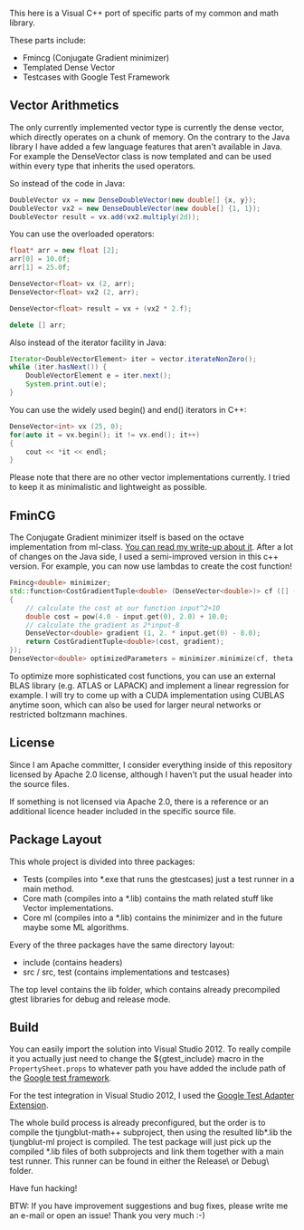This here is a Visual C++ port of specific parts of my common and math library.

These parts include:
- Fmincg (Conjugate Gradient minimizer)
- Templated Dense Vector
- Testcases with Google Test Framework

Vector Arithmetics
------------------

The only currently implemented vector type is currently the dense vector, which directly operates on a chunk of memory.
On the contrary to the Java library I have added a few language features that aren't available in Java.
For example the DenseVector class is now templated and can be used within every type that inherits the used operators.  

So instead of the code in Java:

```java
DoubleVector vx = new DenseDoubleVector(new double[] {x, y});
DoubleVector vx2 = new DenseDoubleVector(new double[] {1, 1});
DoubleVector result = vx.add(vx2.multiply(2d));
```

You can use the overloaded operators:

```cpp
float* arr = new float [2];
arr[0] = 10.0f;
arr[1] = 25.0f;

DenseVector<float> vx (2, arr);
DenseVector<float> vx2 (2, arr);

DenseVector<float> result = vx + (vx2 * 2.f);

delete [] arr;
```

Also instead of the iterator facility in Java:
```java
Iterator<DoubleVectorElement> iter = vector.iterateNonZero();
while (iter.hasNext()) {
    DoubleVectorElement e = iter.next();
	System.print.out(e);
}
```

You can use the widely used begin() and end() iterators in C++:

```cpp
DenseVector<int> vx (25, 0);
for(auto it = vx.begin(); it != vx.end(); it++)
{
	cout << *it << endl;
}

```

Please note that there are no other vector implementations currently. I tried to keep it as minimalistic and lightweight as possible.

FminCG
------------------

The Conjugate Gradient minimizer itself is based on the octave implementation from ml-class. [You can read my write-up about it](http://codingwiththomas.blogspot.de/2012/02/nonlinear-conjugate-gradient-method-in.html "read it!").
After a lot of changes on the Java side, I used a semi-improved version in this c++ version. For example, you can now use lambdas to create the cost function!

```cpp
Fmincg<double> minimizer;
std::function<CostGradientTuple<double> (DenseVector<double>)> cf ([] (DenseVector<double> input)
{
	// calculate the cost at our function input^2+10
	double cost = pow(4.0 - input.get(0), 2.0) + 10.0;
	// calculate the gradient as 2*input-8
	DenseVector<double> gradient (1, 2. * input.get(0) - 8.0);
	return CostGradientTuple<double>(cost, gradient);
});
DenseVector<double> optimizedParameters = minimizer.minimize(cf, theta, 100, true);
```

To optimize more sophisticated cost functions, you can use an external BLAS library (e.g. ATLAS or LAPACK) and implement a linear regression for example.
I will try to come up with a CUDA implementation using CUBLAS anytime soon, which can also be used for larger neural networks or restricted boltzmann machines.

License
-------

Since I am Apache committer, I consider everything inside of this repository licensed by Apache 2.0 license, although I haven't put the usual header into the source files.

If something is not licensed via Apache 2.0, there is a reference or an additional licence header included in the specific source file.

Package Layout
--------------

This whole project is divided into three packages:
- Tests (compiles into *.exe that runs the gtestcases) just a test runner in a main method.
- Core math (compiles into a *.lib) contains the math related stuff like Vector implementations.
- Core ml (compiles into a *.lib) contains the minimizer and in the future maybe some ML algorithms.

Every of the three packages have the same directory layout:
- include (contains headers)
- src / src, test (contains implementations and testcases)

The top level contains the lib folder, which contains already precompiled gtest libraries for debug and release mode.

Build
-----

You can easily import the solution into Visual Studio 2012. 
To really compile it you actually just need to change the ${gtest_include} macro in the `PropertySheet.props` to whatever path you have added the include path of the [Google test framework](https://code.google.com/p/googletest/ "GTest").

For the test integration in Visual Studio 2012, I used the [Google Test Adapter Extension](http://visualstudiogallery.msdn.microsoft.com/f00c0f72-ac71-4c80-bf8b-6fe381548031 "Ext").

The whole build process is already preconfigured, but the order is to compile the tjungblut-math++ subproject, then using the resulted lib\*.lib the tjungblut-ml project is compiled.
The test package will just pick up the compiled *.lib files of both subprojects and link them together with a main test runner. This runner can be found in either the Release\ or Debug\ folder.

Have fun hacking!

BTW: If you have improvement suggestions and bug fixes, please write me an e-mail or open an issue! Thank you very much :-)
